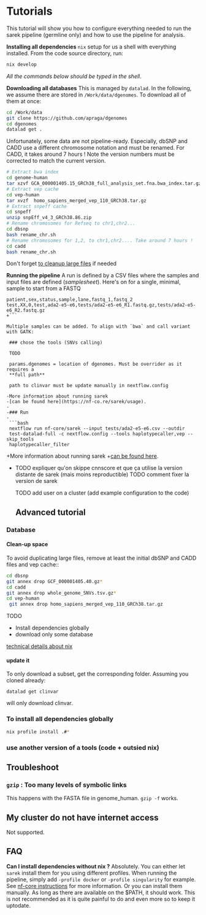 # Tutorials

This tutorial will show you how to configure everything needed to run the sarek
pipeline (germline only) and how to use the pipeline for analysis.

**Installing all dependencies** `nix` setup for us a shell with everything
installed. From the code source directory, run:

```bash
nix develop
```

_All the commands below should be typed in the shell_.

**Downloading all databases** This is managed by `datalad`. In the following, we
assume there are stored in `/Work/data/dgenomes`. To download all of them at
once:

```bash
cd /Work/data
git clone https://github.com/apraga/dgenomes
cd dgenomes
datalad get .
```

Unfortunately, some data are not pipeline-ready. Especially, dbSNP and CADD use
a different chromosome notation and must be renamed. For CADD, it takes around 7
hours ! Note the version numbers must be corrected to match the current version.

```bash
# Extract bwa index
cd genome-human
tar xzvf GCA_000001405.15_GRCh38_full_analysis_set.fna.bwa_index.tar.gz
# Extract vep cache
cd vep-human
tar xvzf  homo_sapiens_merged_vep_110_GRCh38.tar.gz
# Extract snpeff cache
cd snpeff
unzip snpEff_v4_3_GRCh38.86.zip
# Rename chromosomes for Refseq to chr1,chr2...
cd dbsnp
bash rename_chr.sh
# Rename chromosomes for 1,2, to chr1,chr2.... Take around 7 hours !
cd cadd
bash rename_chr.sh
```

Don't forget [to cleanup large files](#clean-up-space) if needed

**Running the pipeline** A run is defined by a CSV files where the samples and
input files are defined (_samplesheet_). Here's on for a single, minimal, sample
to start from a FASTQ

````csv
patient,sex,status,sample,lane,fastq_1,fastq_2
test,XX,0,test,ada2-e5-e6,tests/ada2-e5-e6_R1.fastq.gz,tests/ada2-e5-e6_R2.fastq.gz
+```

Multiple samples can be added. To align with `bwa` and call variant with GATK:

 ### chose the tools (SNVs calling)

 TODO

 params.dgenomes = location of dgenomes. Must be overrider as it requires a
 **full path**

 path to clinvar must be update manually in nextflow.config

-More information about running sarek
-[can be found here](https://nf-co.re/sarek/usage).
-
-### Run
-
 ```bash
 nextflow run nf-core/sarek --input tests/ada2-e5-e6.csv --outdir
 test-datalad-full -c nextflow.config --tools haplotypecaller,vep --skip_tools
 haplotypecaller_filter
````

+More information about running
sarek +[can be found here](https://nf-co.re/sarek/usage).

- TODO expliquer qu'on skippe cnnscore et que ça utilise la version distante de
  sarek (mais moins reproductible) TODO comment fixer la version de sarek

  TODO add user on a cluster (add example configuration to the code)

  ## Advanced tutorial

### Database

#### Clean-up space

To avoid duplicating large files, remove at least the initial dbSNP and CADD
files and vep cache::

```bash
cd dbsnp
git annex drop GCF_000001405.40.gz*
cd cadd
git annex drop whole_genome_SNVs.tsv.gz*
cd vep-human
 git annex drop homo_sapiens_merged_vep_110_GRCh38.tar.gz
```

TODO

- Install dependencies globally
- download only some database

[technical details about nix](reference.md#packaging-with-nix)

#### update it

To only download a subset, get the corresponding folder. Assuming you cloned
already:

```
datalad get clinvar
```

will only download clinvar.

### To install all dependencies globally

```bash
nix profile install .#*
```

### use another version of a tools (code + outsied nix)

## Troubleshoot

### `gzip` : Too many levels of symbolic links

This happens with the FASTA file in genome_human. `gzip -f` works.

## My cluster do not have internet access

Not supported.

## FAQ

**Can I install dependencies without nix ?** Absolutely. You can either let
`sarek` install them for you using different profiles. When running the
pipeline, simply add `-profile docker` or `-profile singularity` for example.
See
[nf-core instructions](https://nf-co.re/docs/usage/installation#pipeline-software)
for more information. Or you can install them manually. As long as there are
available on the $PATH, it should work. This is not recommended as it is quite
painful to do and even more so to keep it uptodate.
